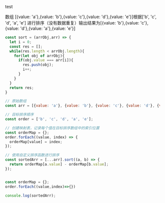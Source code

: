 test

数组 [{value: 'a'},{value: 'b'},{value: 'c'},{value: 'd'},{value: 'e'}]根据['b', 'c', 'd', 'a', 'e'] 进行排序（没有数据重复）输出结果为[{value: 'b'},{value: 'c'},{value: 'd'},{value: 'a'},{value: 'e'}]



```js
const sort = (arrObj,arr) => {
  let i = 0;
  const res = [];
  while(res.length < arrObj.length){
    for(let obj of arrObj){
      if(obj.value === arr[i]){
        res.push(obj);
        i++;
      }
    }
  }
  return res;
}
```



```js
// 原始数组
const arr = [{value: 'a'}, {value: 'b'}, {value: 'c'}, {value: 'd'}, {value: 'e'}];

// 目标排序顺序
const order = ['b', 'c', 'd', 'a', 'e'];

// 创建映射表，记录每个值在目标排序数组中的索引位置
const orderMap = {};
order.forEach((value, index) => {
  orderMap[value] = index;
});

// 使用自定义排序函数进行排序
const sortedArr = [...arr].sort((a, b) => {
  return orderMap[a.value] - orderMap[b.value];
});


const orderMap = {};
order.forEach((value,index)=>{})

console.log(sortedArr);

```

